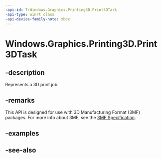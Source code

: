 ```yaml
---
-api-id: T:Windows.Graphics.Printing3D.Print3DTask
-api-type: winrt class
-api-device-family-note: xbox
---
```


<!-- Class syntax.
public class Print3DTask : Windows.Graphics.Printing3D.IPrint3DTask
-->

# Windows.Graphics.Printing3D.Print3DTask

## -description
Represents a 3D print job.

## -remarks
This API is designed for use with 3D Manufacturing Format (3MF) packages. For more info about 3MF, see the [3MF Specification](http://3mf.io/what-is-3mf/3mf-specification/).

## -examples

## -see-also
